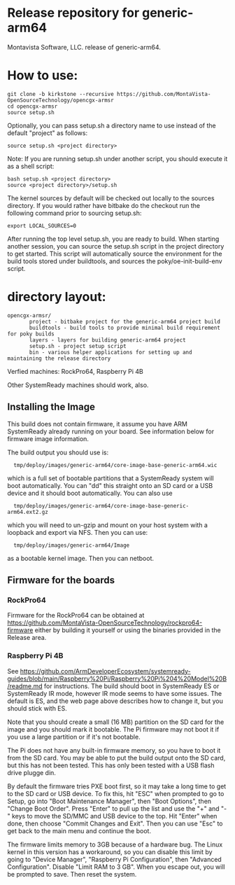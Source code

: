 # Release repository for generic-arm64

Montavista Software, LLC. release of generic-arm64. 

How to use:
==========
```
git clone -b kirkstone --recursive https://github.com/MontaVista-OpenSourceTechnology/opencgx-armsr
cd opencgx-armsr
source setup.sh
```
Optionally, you can pass setup.sh a directory name to use instead of the
default "project" as follows:

```
source setup.sh <project directory>
```
Note: If you are running setup.sh under another script, you should execute it
as a shell script:

```
bash setup.sh <project directory>
source <project directory>/setup.sh
```
The kernel sources by default will be checked out locally to the sources
directory. If you would rather have bitbake do the checkout run the following
command prior to sourcing setup.sh:

```
export LOCAL_SOURCES=0
```

After running the top level setup.sh, you are ready to build. When starting
another session, you can source the setup.sh script in the project directory
to get started. This script will automatically source the environment for
the build tools stored under buildtools, and sources the 
poky/oe-init-build-env script.

directory layout:
================
```
opencgx-armsr/
       project - bitbake project for the generic-arm64 project build
       buildtools - build tools to provide minimal build requirement for poky builds
       layers - layers for building generic-arm64 project
       setup.sh - project setup script
       bin - various helper applications for setting up and maintaining the release directory
```

Verfied machines: RockPro64, Raspberry Pi 4B

Other SystemReady machines should work, also.

## Installing the Image

This build does not contain firmware, it assume you have ARM
SystemReady already running on your board.  See information below for
firmware image information.

The build output you should use is:

```
  tmp/deploy/images/generic-arm64/core-image-base-generic-arm64.wic
```

which is a full set of bootable partitions that a SystemReady system
will boot automatically.  You can "dd" this straight onto an SD card
or a USB device and it should boot automatically.  You can also use

```
  tmp/deploy/images/generic-arm64/core-image-base-generic-arm64.ext2.gz
```

which you will need to un-gzip and mount on your host system with a
loopback and export via NFS.  Then you can use:

```
  tmp/deploy/images/generic-arm64/Image
```

as a bootable kernel image.  Then you can netboot.

## Firmware for the boards

### RockPro64

Firmware for the RockPro64 can be obtained at
https://github.com/MontaVista-OpenSourceTechnology/rockpro64-firmware
either by building it yourself or using the binaries provided in the
Release area.

### Raspberry Pi 4B

See
https://github.com/ArmDeveloperEcosystem/systemready-guides/blob/main/Raspberry%20Pi/Raspberry%20Pi%204%20Model%20B/readme.md
for instructions.  The build should boot in SystemReady ES or
SystemReady IR mode, however IR mode seems to have some issues.  The
default is ES, and the web page above describes how to change it, but
you should stick with ES.

Note that you should create a small (16 MB) partition on the SD card
for the image and you should mark it bootable.  The Pi firmware may
not boot it if you use a large partition or if it's not bootable.

The Pi does not have any built-in firmware memory, so you have to boot
it from the SD card.  You may be able to put the build output onto the
SD card, but this has not been tested.  This has only been tested with
a USB flash drive plugge din.

By default the firmware tries PXE boot first, so it may take a long
time to get to the SD card or USB device.  To fix this, hit "ESC" when
prompted to go to Setup, go into "Boot Maintenance Manager", then
"Boot Options", then "Change Boot Order".  Press "Enter" to pull up
the list and use the "+" and "-" keys to move the SD/MMC and USB
device to the top.  Hit "Enter" when done, then choose "Commit Changes
and Exit".  Then you can use "Esc" to get back to the main menu and
continue the boot.

The firmware limits memory to 3GB because of a hardware bug.  The
Linux kernel in this version has a workaround, so you can disable this
limit by going to "Device Manager", "Raspberry Pi Configuration", then
"Advanced Configuration".  Disable "Limit RAM to 3 GB".  When you
escape out, you will be prompted to save.  Then reset the system.

